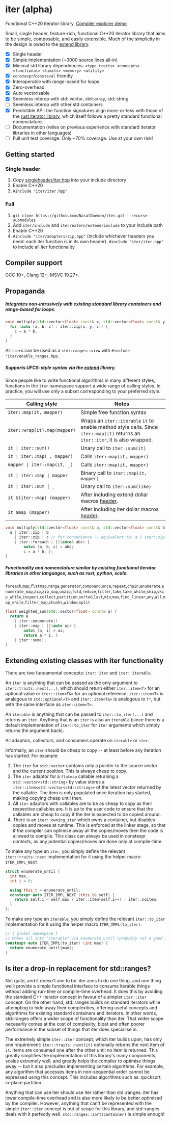 # iter (alpha)
Functional C++20 iterator library.
[Compiler explorer demo](https://godbolt.org/#z:OYLghAFBqd5QCxAYwPYBMCmBRdBLAF1QCcAaPECAMzwBtMA7AQwFtMQByARg9KtQYEAysib0QXACx8BBAKoBnTAAUAHpwAMvAFYTStJg1DIApACYAQuYukl9ZATwDKjdAGFUtAK4sGIAMwAHKSuADJ4DJgAcj4ARpjEINIADqgKhE4MHt6%2BAcGp6Y4C4ZExLPGJ0naYDplCBEzEBNk%2BfkG2mPZFDPWNBCXRcQlJtg1NLbntCmP9EYPlw5IAlLaoXsTI7Bzm/hHI3lgA1Cb%2Bbo3ETACeJ9gmGgCCO3sHmMenYsAkhAgsN3ePDyeDH2XiO5jMCAIBGSChAAHo4Y4GJd1rQAHRoFhw2h4WKEBLg/7/BGHe5eIgAWgAbjUiMQ8AAvTDoQ5ww5M4ioCmoGnEBCYJjoYlsgCSggSqGShwA7t9DtN0CAQOcrsLDmKCBKpbKCAhDhcjJgKbEmEoWfxiIdaKhJUSHlTUHgWSwvLRHMlaJcIAqlSrrqcqNamARSIcAGySG6HNAMabmMOHVShn3K4gXf1uQOoYOhiNRmNxswJy7JgiK1Ppk6ZoMh8OR/y3IvspbHADsVgeh0OFsOECY5NQxwArBYmKHYqHTEOACKHECHfGJEAMvDJCBJw4l5stkzt/5drvIN6zpiHABUh1iJw79y7u%2BnRNbD8BDxJylXrwUl0ETFUavqdC0Ic/aUjSDhfEyQovvcWbBjKmB4MAkLMgA%2BgoPjemWvppqqAY1rm9bYNGAiFgmfo7nunb6pgBDrAwwE4dcVF3q2bgLpqS6MD4CTBpgKEsEwUq7mxJgjqJ07UDW3ahhEBALgwWCqBRN4Hqp1G0cQ9FUOe8mKdebbPreB7CexwwgOhLAQEs16PoZaoAGJeMC3TRmIQFfj%2BqiHFSeCnouSrShcyRqh4saaqoySWlQ9KuJ6dr3NMwZ4EeBbhZF8lyRZKEaChRAoQAnMeplLoFgm7hY/kgBE%2BCbAo95og0ADWmAQFwGhLGiFlWTZDyJY4yAoaaShNN6PjZblqAFceJyzpIQ7Wf4FgcCstCcEOvB%2BBwWikKgnBuNY1jymsGyvDsPCkAQmjLSsjUgEOXBooEYatvlXCBIEZhcPlkhvVI%2BicJIG1XTtnC8LCGgXVdKxwLAMCICgqAsMkdAJOQlCYsj9CJMACjMDCCCoCGNBugksIQLEwN4swxCXJw52YmwggAPIMJ6wNYAJRjiFtvD4MQtJ4DSsI8yEqg1OSWznbJnTAzisQXDTHhYMDBD0iwdPLXwBg4wAangmDSkzySMBrMiCCIYjsH9/CCIoKjqCLuhcPohjGAdlj6LisKQCskrdMLFIKjNpiWNYZgaIcFJM1QpoEGDnQC84ECuBMfjO2EcxlBUegFBkAipznaR5wwAxZ8MzvVLUAi9OMnitHolfdDXsylEMiQVzMBcd30pdtxIKwKMdmx6KrmCS5rq0cOtpCbdtu0cKoT0UhGhzAMgR4QKrTmNS2ED7aHHuHLghAkMcZj%2BM7hweEjKOWmdSy8JdPNLDdSSBGiXD%2BOHgRcFwraBBoIcP98r/Q4IDUg6t/D%2BDRFA2BcD4FhhnsDeeYMQAQyfloaGcMIBIAxrfNGEA8FYxQAYIwuViDbz4HQDiZMKYiypo0Wm3BeAM0YAQFmbMRYc1dtzbafMBZC2BpgMWyAJam2lpPbacsFaXCVlsbaqs8Dq2YSsQMTBdb60NsbTa50bbCFEOIa2sg7ZqGBroMwLsjAoHdjYOW3srI7WSP7TggcyzBxseHSO0dY7xy6JkFwCku4hAUr3BY7dSC526EEyJmRQnZwrgnKuPRO511yAkvx1cZhxPLqMPoQTEpNGye3AeQ8rYXX5uPFaa0gYi3novMMy9JDRlIcAXsW8GA717PvKwh9j50jPhfUM19MYJAGWYB%2BkNn5VLAbwSB0D4ELNgYg2evAUG2DQZMzBpAYbwyIajCghDEYjMSFSZAyRkgoSpF9FCBhNTTBQqoCMVCSbEFoZTCIjDTasOZqzJhfDMCc2ALw3meB%2Ba1EESLYR4tNTiPFJI3g0jGFyJVmrDWqjtYKD1gbI2JtmFm30ZbCQ0g9EmIdttXQ/hLFuwPrYr28BfZOMyMLOEPoQ49IsLczA0xWRM1UL4xOfhk6BNSWnYJ6AimF0KJkaJRdugSvSQK5u%2BTElNyyZnPu3da45FFQUlu8x4klPWMPZ2o9KmgOniskGC8V4sAUKc7yX00Scu5XvGxoY%2BmnzOkMo5t8Bn%2BAmRg66oDwFzJgYshZSDamg3WegqGr9JDv0/t/X%2B/9AHANAf4Gpc9o2BpfqAswWbVk5rjaQXk6RnCSCAA%3D%3D)

Small, single header, feature-rich, functional C++20 iterator library that aims to be simple, composable, and easily extensible. Much of the simplicity in the design is owed to the [extend library](https://github.com/NasalDaemon/extend).

- [x] Single header
- [x] Simple implementation (~3000 source lines all-in)
- [x] Minimal std library dependencies: `<type_traits> <concepts> <functional> <limits> <memory> <utility>`
- [x] `constexpr`/`consteval` friendly
- [x] Interoperable with range-based for loops
- [x] Zero-overhead
- [x] Auto vectorisable
- [x] Seemless interop with std::vector, std::array, std::string
- [ ] Seemless interop with other std containers
- [x] Predictible API: the function signatures align more-or-less with those of the [rust iterator library](https://doc.rust-lang.org/std/iter/trait.Iterator.html), which itself follows a pretty standard functional nomenclature.
- [ ] Documentation (relies on previous experience with standard iterator libraries in other languages)
- [ ] Full unit test coverage. Only ~70% coverage. Use at your own risk!

## Getting started

### Single header
1. Copy [singleheader/iter.hpp](https://github.com/NasalDaemon/iter/blob/main/singleheader/iter.hpp) into your include directory
1. Enable C++20
1. `#include "iter/iter.hpp"`
### Full
1. `git clone https://github.com/NasalDaemon/iter.git --recurse-submodules`
1. Add `iter/include` and `iter/extern/extend/include` to your include path
1. Enable C++20
1. `#include "iter/adapters/zip.hpp"` (include whichever headers you need: each iter function is in its own header). `#include "iter/iter.hpp"` to include all iter functionality

## Compiler support

GCC 10+, Clang 12+, MSVC 19.27+.

## Propaganda

##### Integrates non-intrusively with existing standard library containers and range-based for loops.
```c++
void multiply(std::vector<float> const& x, std::vector<float> const& y, std::vector<float>& z) {
  for (auto [a, b, c] : iter::zip(x, y, z)) {
    c = a * b;
  }
}
```
All `iter`s can be used as a `std::ranges::view` with `#include "iter/enable_ranges.hpp`.
##### Supports UFCS-style syntax via the [extend](https://github.com/NasalDaemon/extend) library.

Since people like to write functional algorithms in many different styles, functions in the `iter` namespace support a wide range of calling styles. In practice, you will use only a subset corresponding to your preferred style.

|Calling style|Notes|
|--|--|
| `iter::map(it, mapper)` | Simple free function syntax|
| `iter::wrap(it).map(mapper)` | Wraps an `iter::iterable` `it` to enable method style calls. Since `iter::map(it)` returns an `iter::iter`, it is also wrapped. |
| <code>it &#124; iter::sum()</code> | Unary call to `iter::sum(it)` |
| <code>it &#124; iter::map(_, mapper)</code> | Calls `iter::map(it, mapper)` |
| <code>mapper &#124; iter::map(it, _)</code> | Calls `iter::map(it, mapper)` |
| <code>it &#124; iter::map &#124; mapper</code> | Binary call to `iter::map(it, mapper)` |
| <code>it &#124; iter::sum &#124; _</code> | Unary call to `iter::sum(like)` |
| `it $(iter::map) (mapper)` | After including extend dollar macros [header](https://github.com/NasalDaemon/extend/blob/main/include/extend/dollar_macros/define.hpp). |
| `it $map (mapper)` | After including iter dollar macros [header](https://github.com/NasalDaemon/iter/blob/main/include/iter/macros/dollar/define.hpp). |

```c++
void multiply(std::vector<float> const& a, std::vector<float> const& b, std::vector<float>& c) {
  a | iter::zip | b
    | iter::zip | c // for convenience -- equivalent to: a | iter::zip(_, b, c)
    | iter::foreach | [](auto& abc) {
        auto& [a, b, c] = abc;
        c = a * b; };
}
```
##### Functionality and nomenclature similar by existing functional iterator libraries in other languages, such as rust, python, scala.

`foreach`,`map`,`flatmap`,`range`,`generator`,`compound`,`once`,`repeat`,`chain`,`enumerate`,`enumerate_map`,`zip`,`zip_map`,`unzip`,`fold`,`reduce`,`filter`,`take`,`take_while`,`skip`,`skip_while`,`inspect`,`collect`,`partition`,`sorted`,`last`,`min`,`max`,`find_linear`,`any`,`all`,`map_while`,`filter_map`,`chunks`,`window`,`split`

```c++
float weighted_sum(std::vector<float> const& a) {
  return a
    | iter::enumerate()
    | iter::map | [](auto ai) {
        auto& [a, i] = ai;
        return a * i; }
    | iter::sum();
}
```

## Extending existing classes with iter functionality

There are two fundamental concepts: `iter::iter` and `iter::iterable`.

An `iter` is anything that can be passed as the only argument to `iter::traits::next(...)`, which should return either `iter::item<T>` for an optional value or `iter::item<T&>` for an optional reference. `iter::item<T>` is analagous to `std::optional<T>` and `iter::item<T&>` is analogous to `T*`, but with the same interface as `iter::item<T>`.

An `iterable` is anything that can be passed to `iter::to_iter(...)` and returns an `iter`. Anything that is an `iter` is also an `iterable` (since there is a default implementation of `iter::to_iter` for `iter` arguments which simply returns the argument back).

All adaptors, collectors, and consumers operate on `iterable` or `iter`.

Informally, an `iter` should be cheap to copy -- at least before any iteration has started. For example:
1. The `iter` for `std::vector` contains only a pointer to the source vector and the current position. This is always cheap to copy.
1. The `iter` adaptor for a `flatmap` callable returning a `std::vector<std::string>` by value stores a `iter::item<std::vector<std::string>>` of the latest vector returned by the callable. The item is only populated once iteration has started, making copying cheap until then.
1. All `iter` adaptors with callables are to be as cheap to copy as their respective callables are. It is up to the user code to ensure that the callables are cheap to copy if the iter is expected to be copied around.
1. There is an `iter::owning_iter` which owns a container, but disables copies and moves at runtime. This is enforced at the linker stage, so that if the compiler can optimise away all the copies/moves then the code is allowed to compile. This class can always be used in constexpr contexts, as any potential copies/moves are done only at compile-time.

To make any type an `iter`, you simply define the relevant `iter::traits::next` implementation for it using the helper macro `ITER_IMPL_NEXT`.

```c++
struct enumerate_until {
  int max;
  int i = 0;

  using this_t = enumerate_until;
  constexpr auto ITER_IMPL_NEXT (this_t& self) {
    return self.i < self.max ? iter::item(self.i++) : iter::noitem;
  }
};
```

To make any type an `iterable`, you simply define the relevant `iter::to_iter` implementation for it using the helper macro `ITER_IMPL(to_iter)`.

```c++
// { global namespace }
// Makes all ints "iterable" via enumerate_until (probably not a good idea)
constexpr auto ITER_IMPL(to_iter) (int max) {
  return enumerate_until{max};
}
```

## Is iter a drop-in replacement for std::ranges?

Not quite, and it doesn't aim to be. iter aims to do one thing, and one thing well: provide a simple functional interface to consume iterable things without adding run-time or compile-time overhead. It does this by avoiding the standard C++ iterator concept in favour of a simpler `iter::iter` concept. On the other hand, std::ranges builds on standard iterators while attempting to hide away their complexities, offering useful concepts and algorithms for existing standard containers and iterators. In other words, std::ranges offers a wider scope of functionality than iter. That wider scope necesarily comes at the cost of complexity, bloat and often poorer performance in the subset of things that iter does specialise in.

The extremely simple `iter::iter` concept, which iter builds upon, has only one requirement: `iter::traits::next(it)` optionally returns the next item of `it`. Items are consumed one after the other until no item is returned. This greatly simplifies the implementation of this library's many components, scales extremely well, and greatly helps the compiler to optimise things away -- but it also precludes implementing certain algorithms. For example, any algorithm that accesses items in non-sequential order cannot be expressed using this concept. This includes algorithms such as: quicksort, in-place partition.

Anything that can use iter should use iter rather than std::ranges: iter has lower compile-time overhead and is also more likely to be better optimised by the compiler. However, anything that can't be represented with the simple `iter::iter` concept is out of scope for this library, and std::ranges deals with it perfectly well. `std::ranges::sort(container)` is simple enough!
